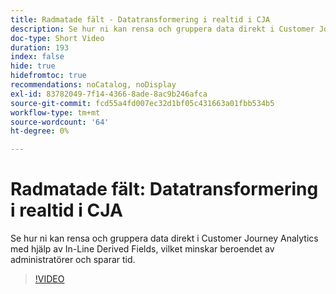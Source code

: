 ```yaml
---
title: Radmatade fält - Datatransformering i realtid i CJA
description: Se hur ni kan rensa och gruppera data direkt i Customer Journey Analytics med hjälp av In-Line Derived Fields, vilket minskar beroendet av administratörer och sparar tid.
doc-type: Short Video
duration: 193
index: false
hide: true
hidefromtoc: true
recommendations: noCatalog, noDisplay
exl-id: 83782049-7f14-4366-8ade-8ac9b246afca
source-git-commit: fcd55a4fd007ec32d1bf05c431663a01fbb534b5
workflow-type: tm+mt
source-wordcount: '64'
ht-degree: 0%

---
```


# Radmatade fält: Datatransformering i realtid i CJA

Se hur ni kan rensa och gruppera data direkt i Customer Journey Analytics med hjälp av In-Line Derived Fields, vilket minskar beroendet av administratörer och sparar tid.

<!-- 62_S102_3442449_192_inline-derived-fields-realtime-data-transformation-in-cja -->
>[!VIDEO](https://video.tv.adobe.com/v/3460290/?learn=on&enablevpops=true&captions=swe)
